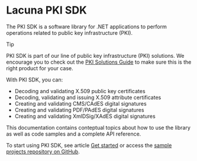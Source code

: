 ﻿# Lacuna PKI SDK

The PKI SDK is a software library for .NET applications to perform operations related to public key infrastructure (PKI).

> [!TIP]
> PKI SDK is part of our line of public key infrastructure (PKI) solutions. We encourage you to check out the
> [PKI Solutions Guide](../pki-guide/index.md) to make sure this is the right product for your case.

With PKI SDK, you can:

* Decoding and validating X.509 public key certificates
* Decoding, validating and issuing X.509 attribute certificates
* Creating and validating CMS/CAdES digital signatures
* Creating and validating PDF/PAdES digital signatures
* Creating and validating XmlDSig/XAdES digital signatures

This documentation contains conteptual topics about how to use the library as well as code samples and a complete API reference.

To start using PKI SDK, see article [Get started](get-started/index.md) or access the [sample projects repository on GitHub](https://github.com/LacunaSoftware/PkiSdkSamples).
